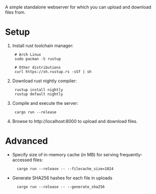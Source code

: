 A simple standalone webserver for which you can upload and download files from.

# Setup
1. Install rust toolchain manager:

        # Arch Linux
        sudo pacman -S rustup

        # Other distributions
        curl https://sh.rustup.rs -sSf | sh

2. Download rust nightly compiler:

        rustup install nightly
        rustup default nightly

3. Compile and execute the server:

        cargo run --release

4. Browse to http://localhost:8000 to upload and download files.

# Advanced
* Specify size of in-memory cache (in MB) for serving frequently-accessed files:

        cargo run --release -- --filecache_size=1024

* Generate SHA256 hashes for each file in uploads

        cargo run --release -- --generate_sha256
